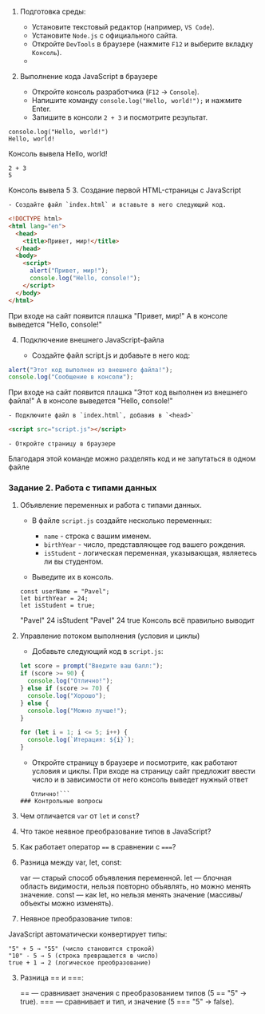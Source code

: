 1. Подготовка среды:

    - Установите текстовый редактор (например, `VS Code`).
    - Установите `Node.js` с официального сайта.
    - Откройте `DevTools` в браузере (нажмите `F12` и выберите вкладку `Консоль`).
    - 
2. Выполнение кода JavaScript в браузере

   - Откройте консоль разработчика (`F12` → `Console`).
   - Напишите команду `console.log("Hello, world!");` и нажмите Enter.
   - Запишите в консоли `2 + 3` и посмотрите результат.
``` 
console.log("Hello, world!")
Hello, world!
```
Консоль вывела Hello, world! 
```
2 + 3
5 
```
Консоль вывела 5
3. Создание первой HTML-страницы с JavaScript

    - Создайте файл `index.html` и вставьте в него следующий код.

   ```html
   <!DOCTYPE html>
   <html lang="en">
     <head>
       <title>Привет, мир!</title>
     </head>
     <body>
       <script>
         alert("Привет, мир!");
         console.log("Hello, console!");
       </script>
     </body>
   </html>
   ```
   При входе на сайт появится плашка "Привет, мир!"
   А в консоле выведется "Hello, console!" 

4. Подключение внешнего JavaScript-файла

    - Создайте файл script.js и добавьте в него код:

```javascript
alert("Этот код выполнен из внешнего файла!");
console.log("Сообщение в консоли");
```
При входе на сайт появится плашка "Этот код выполнен из внешнего файла!"
А в консоле выведется "Hello, console!"

    - Подключите файл в `index.html`, добавив в `<head>`

```html
<script src="script.js"></script>
```

    - Откройте страницу в браузере

Благодаря этой команде можно разделять код и не запутаться в одном файле
### Задание 2. Работа с типами данных

1. Объявление переменных и работа с типами данных.

    - В файле `script.js` создайте несколько переменных:

        - `name` - строка с вашим именем.
        - `birthYear` - число, представляющее год вашего рождения.
        - `isStudent` - логическая переменная, указывающая, являетесь ли вы студентом.

    - Выведите их в консоль.
   ```
   const userName = "Pavel";
   let birthYear = 24;
   let isStudent = true;
   ```
   "Pavel"      24     isStudent
   "Pavel"      24       true
Консоль всё правильно выводит

2. Управление потоком выполнения (условия и циклы)

    - Добавьте следующий код в `script.js`:

   ```javascript
   let score = prompt("Введите ваш балл:");
   if (score >= 90) {
     console.log("Отлично!");
   } else if (score >= 70) {
     console.log("Хорошо");
   } else {
     console.log("Можно лучше!");
   }

   for (let i = 1; i <= 5; i++) {
     console.log(`Итерация: ${i}`);
   }
   ```

    - Откройте страницу в браузере и посмотрите, как работают условия и циклы.
   При входе на страницу сайт предложит ввести число и в зависимости от него консоль выведет нужный ответ
   
   ```Сообщение в консоли 
      Отлично!```
   ### Контрольные вопросы

1. Чем отличается `var` от `let` и `const`?
2. Что такое неявное преобразование типов в JavaScript?
3. Как работает оператор `==` в сравнении с `===`?
  
1. Разница между var, let, const:

   var — старый способ объявления переменной.
   let — блочная область видимости, нельзя повторно объявлять, но можно менять значение.
   const — как let, но нельзя менять значение (массивы/объекты можно изменять).
2. Неявное преобразование типов:

JavaScript автоматически конвертирует типы:

    "5" + 5 → "55" (число становится строкой)
    "10" - 5 → 5 (строка превращается в число)
    true + 1 → 2 (логическое преобразование)
3. Разница == и ===:

   == — сравнивает значения с преобразованием типов (5 == "5" → true).
   === — сравнивает и тип, и значение (5 === "5" → false).
